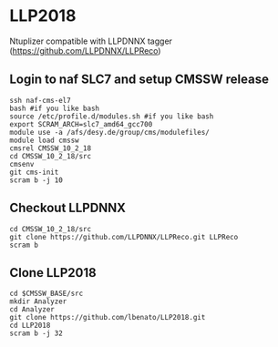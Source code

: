 # LLP2018

Ntuplizer compatible with LLPDNNX tagger (https://github.com/LLPDNNX/LLPReco)

## Login to naf SLC7 and setup CMSSW release
```
ssh naf-cms-el7
bash #if you like bash
source /etc/profile.d/modules.sh #if you like bash
export SCRAM_ARCH=slc7_amd64_gcc700
module use -a /afs/desy.de/group/cms/modulefiles/
module load cmssw
cmsrel CMSSW_10_2_18
cd CMSSW_10_2_18/src
cmsenv
git cms-init
scram b -j 10
```

## Checkout LLPDNNX
```
cd CMSSW_10_2_18/src
git clone https://github.com/LLPDNNX/LLPReco.git LLPReco
scram b
```

## Clone LLP2018
```
cd $CMSSW_BASE/src
mkdir Analyzer
cd Analyzer
git clone https://github.com/lbenato/LLP2018.git
cd LLP2018
scram b -j 32
```
